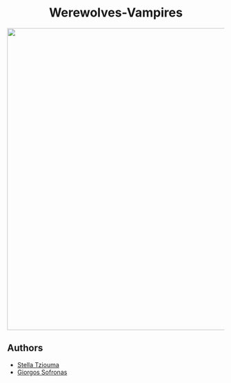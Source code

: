<h1 align="center">Werewolves-Vampires</h1>

<p align="center">
    <img src="res/game.gif" width=700>
</p>

## Authors
- [Stella Tziouma](https://github.com/stellatziouma)
- [Giorgos Sofronas](https://github.com/giorgossofronas)